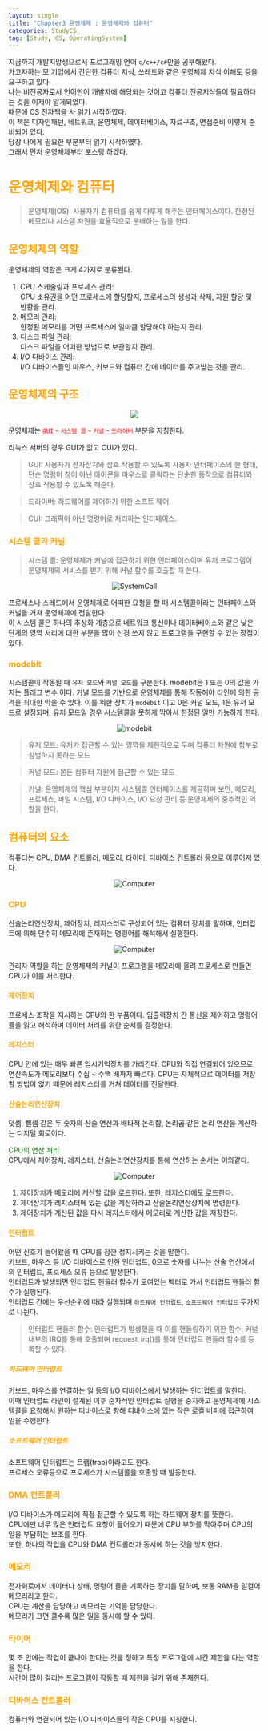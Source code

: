 ```yaml
---
layout: single
title: "Chapter3 운영체제 : 운영체제와 컴퓨터"
categories: StudyCS
tag: [Study, CS, OperatingSystem]
---
```


지금까지 개발지망생으로서 프로그래밍 언어 `c/c++/c#`만을 공부해왔다. <br>
가고자하는 모 기업에서 간단한 컴퓨터 지식, 쓰레드와 같은 운영체제 지식 이해도 등을 요구하고 있다. <br>
나는 비전공자로서 언어만이 개발자에 해당되는 것이고 컴퓨터 전공지식들이 필요하다는 것을 이제야 알게되었다. <br>
때문에 CS 전자책을 사 읽기 시작하였다. <br>
이 책은 디자인패턴, 네트워크, 운영체제, 데이터베이스, 자료구조, 면접준비 이렇게 준비되어 있다. <br>
당장 나에게 필요한 부분부터 읽기 시작하였다. <br>
그래서 먼저 운영체제부터 포스팅 하겠다. <br>

# <span style="color:orange"> 운영체제와 컴퓨터 </span>

> 운영체제(OS): 사용자가 컴퓨터를 쉽게 다루게 해주는 인터페이스이다. 한정된 메모리나 시스템 자원을 효율적으로 분배하는 일을 한다.

## <span style="color:orange"> 운영체제의 역할 </span>

운영체제의 역할은 크게 4가지로 분류된다. <br>

1. CPU 스케줄링과 프로세스 관리: <br>
CPU 소유권을 어떤 프로세스에 할당할지, 프로세스의 생성과 삭제, 자원 할당 및 반환을 관리. <br>
2. 메모리 관리: <br>
한정된 메모리를 어떤 프로세스에 얼마큼 할당해야 하는지 관리. <br>
3. 디스크 파일 관리: <br>
디스크 파일을 어떠한 방법으로 보관할지 관리.  
4. I/O 디바이스 관리:  
I/O 디바이스들인 마우스, 키보드와 컴퓨터 간에 데이터를 주고받는 것을 관리.

## <span style="color:orange"> 운영체제의 구조 </span>


<p align= "center"> 
<img src="https://user-images.githubusercontent.com/97664446/173226289-de22fd63-076f-4e20-ba16-d6a0627fd751.PNG"> 
</p>

운영체제는 <span style="color:red"> `GUI` - `시스템 콜` - `커널` - `드라이버` </span> 부분을 지칭한다.  

리눅스 서버의 경우 GUI가 없고 CUI가 있다.


> GUI: 사용자가 전자장치와 상호 작용할 수 있도록 사용자 인터페이스의 한 형태, 단순 명령어 창이 아닌 아이콘을 마우스로 클릭하는 단순한 동작으로 컴퓨터와 상호 작용할 수 있도록 해준다.

> 드라이버: 하드웨어를 제어하기 위한 소프트 웨어.

> CUI: 그래픽이 아닌 명령어로 처리하는 인터페이스.

### <span style="color:orange"> 시스템 콜과 커널 </span>

> 시스템 콜: 운영체제가 커널에 접근하기 위한 인터페이스이며 유저 프로그램이 운영체제의 서비스를 받기 위해 커널 함수를 호출할 때 쓴다.
<p align="center">
  <img src="https://user-images.githubusercontent.com/97664446/173227144-3451a05a-798a-4b2c-b130-25b16097be16.PNG" alt="SystemCall">
</p>

프로세스나 스레드에서 운영체제로 어떠한 요청을 할 때 시스템콜이라는 인터페이스와 커널을 거져 운영체제에 전달한다. <br>
이 시스템 콜은 하나의 추상화 계층으로 네트워크 통신이나 데이터베이스와 같은 낮은 단계의 영역 처리에 대한 부분을 많이 신경 쓰지 않고 프로그램을 구현할 수 있는 장점이 있다. <br>

### <span style="color:orange"> modebit </span>
시스템콜이 작동될 때 `유저 모드`와 `커널 모드`를 구분한다. modebit은 1 또는 0의 값을 가지는 플래그 변수 이다. 커널 모드를 기반으로 운영체제를 통해 작동해야 타인에 의한 공격을 최대한 막을 수 있다. 이를 위한 장치가 `modebit` 이고 0은 커널 모드, 1은 유저 모드로 설정되며, 유저 모드일 경우 시스템콜을 못하게 막아서 한정된 일만 가능하게 한다. <br>
<p align="center">
  <img src="https://user-images.githubusercontent.com/97664446/173227143-0647b92e-dff5-42d4-94e9-8c1ae0cdf21f.PNG" alt="modebit">
</p>

> 유저 모드: 유저가 접근할 수 있는 영역을 제한적으로 두며 컴퓨터 자원에 함부로 침범하지 못하는 모드

> 커널 모드: 몯든 컴퓨터 자원에 접근할 수 있는 모드

> 커널: 운영체제의 핵심 부분이자 시스템콜 인터페이스를 제공하며 보안, 메모리, 프로세스, 파일 시스템, I/O 디바이스, I/O 요청 관리 등 운영체제의 중추적인 역할을 한다.

## <span style="color:orange"> 컴퓨터의 요소 </span>

컴퓨터는 CPU, DMA 컨트롤러, 메모리, 타이머, 디바이스 컨트롤러 등으로 이루어져 있다.  

<p align="center">
  <img src="https://user-images.githubusercontent.com/97664446/173230840-a6bcfaba-6d8f-4b8b-8b9d-99f4c5fad517.PNG" alt="Computer">
</p>

### <span style="color:orange"> CPU </span>

산술논리연산장치, 제어장치, 레지스터로 구성되어 있는 컴퓨터 장치를 말하며, 인터럽트에 의해 단수히 메모리에 존재하는 명령어를 해석해서 실행한다.

<p align="center">
  <img src="https://user-images.githubusercontent.com/97664446/173230970-398aa944-e87a-4485-bdec-42be34075c42.PNG" alt="Computer">
</p>

관리자 역할을 하는 운영체제의 커널이 프로그램을 메모리에 올려 프로세스로 만들면 CPU가 이를 처리한다.

#### <span style="color:orange"> 제어장치 </span>
프로세스 조작을 지시하는 CPU의 한 부품이다. 입출력장치 간 통신을 제어하고 명령어들을 읽고 해석하며 데이터 처리를 위한 순서를 결정한다.

#### <span style="color:orange"> 레지스터 </span>
CPU 안에 있는 매우 빠른 임시기억장치를 가리킨다. CPU와 직접 연결되어 있으므로 연산속도가 메모리보다 수십 ~ 수백 배까지 빠르다. CPU는 자체적으로 데이터를 저장할 방법이 없기 때문에 레지스터를 거쳐 데이터를 전달한다.

#### <span style="color:orange"> 산술논리연산장치</span>
덧셈, 뺼셈 같은 두 숫자의 산술 연산과 배타적 논리합, 논리곱 같은 논리 연산을 계산하는 디지털 회로이다.

<span style="color:Green"> CPU의 연산 처리 </span>  
CPU에서 제어장치, 레지스터, 산술논리연산장치를 통해 연산하는 순서는 이와같다.

<p align="center">
  <img src="https://user-images.githubusercontent.com/97664446/173231384-d2f4afba-11b1-4289-bc3d-dd0bc4bf1f6b.PNG" alt="Computer">
</p>

1. 제어장치가 메모리에 계산할 값을 로드한다. 또한, 레지스터에도 로드한다.
2. 제어장치가 레지스터에 있는 값을 계산하라고 산술논리연산장치에 명령한다.
3. 제어장치가 계산된 값을 다시 레지스터에서 메모리로 계산한 값을 저장한다.

#### <span style="color:orange"> 인터럽트 </span>
어떤 신호가 들어왔을 때 CPU를 잠깐 정지시키는 것을 말한다.  
키보드, 마우스 등 I/O 디바이스로 인한 인터럽트, 0으로 숫자를 나누는 산술 연산에서의 인터럽트, 프로세스 오류 등으로 발생한다.  
인터럽트가 발생되면 인터럽트 핸들러 함수가 모여있는 벡터로 가서 인터럽트 핸들러 함수가 실행된다.  
인터럽트 간에는 우선순위에 따라 실행되며 `하드웨어 인터럽트`, `소프트웨어 인터럽트` 두가지로 나뉜다.

> 인터럽트 핸들러 함수: 인터럽트가 발생했을 때 이를 핸들링하기 위한 함수. 커널 내부의 IRQ를 통해 호출되며 request_irq()를 통해 인터럽트 핸들러 함수를 등록할 수 있다.

##### <span style="color:orange">  하드웨어 인터럽트 </span>
키보드, 마우스를 연결하는 일 등의 I/O 디바이스에서 발생하는 인터럽트를 말한다.  
이때 인터럽트 라인이 설계된 이후 순차적인 인터럽트 실행을 중지하고 운영체제에 시스템콜을 요청해서 원하는 디바이스로 향해 디바이스에 있는 작은 로컬 버퍼에 접근하여 일을 수행한다.

##### <span style="color:orange"> 소프트웨어 인터럽트 </span>
소프트웨어 인터럽트는 트랩(trap)이라고도 한다.  
프로세스 오류등으로 프로세스가 시스템콜을 호출할 때 발동한다.

### <span style="color:orange"> DMA 컨트롤러 </span>
I/O 디바이스가 메모리에 직접 접근할 수 있도록 하는 하드웨어 장치를 뜻한다.  
CPU에만 너무 많은 인터럽트 요청이 들어오기 때문에 CPU 부하를 막아주며 CPU의 일을 부담하는 보조를 한다.  
또한, 하나의 작업을 CPU와 DMA 컨트롤러가 동시에 하는 것을 방지한다.

### <span style="color:orange"> 메모리 </span>
전자회로에서 데이터나 상태, 명령어 들을 기록하는 장치를 말하며, 보통 RAM을 일컬어 메모리라고 한다.  
CPU는 계산을 담당하고 메모리는 기억을 담당한다.  
메모리가 크면 클수록 많은 일을 동시에 할 수 있다.

### <span style="color:orange"> 타이머 </span>
몇 초 안에는 작업이 끝나야 한다는 것을 정하고 특정 프로그램에 시간 제한을 다는 역할을 한다.  
시간이 많이 걸리는 프로그램이 작동할 때 제한을 걸기 위해 존재한다.  

### <span style="color:orange"> 디바이스 컨트롤러 </span>
컴퓨터와 연결되어 있는 I/O 디바이스들의 작은 CPU를 지칭한다.